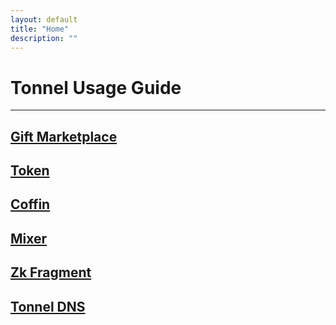 ```yaml
---
layout: default
title: "Home"
description: ""
---
```


# Tonnel Usage Guide

---

## [Gift Marketplace](./marketplace/)
## [Token](./token/)
## [Coffin](./)
## [Mixer](./)
## [Zk Fragment](./)
## [Tonnel DNS](./dns/)
